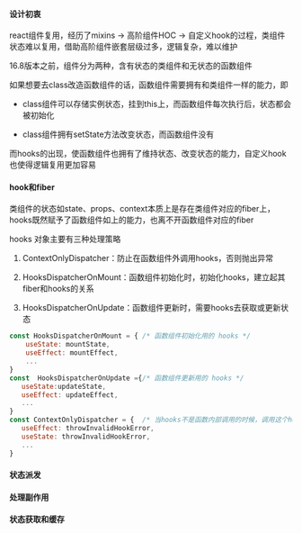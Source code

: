 #### 设计初衷

react组件复用，经历了mixins -> 高阶组件HOC -> 自定义hook的过程，类组件状态难以复用，借助高阶组件嵌套层级过多，逻辑复杂，难以维护

16.8版本之前，组件分为两种，含有状态的类组件和无状态的函数组件

如果想要去class改造函数组件的话，函数组件需要拥有和类组件一样的能力，即

- class组件可以存储实例状态，挂到this上，而函数组件每次执行后，状态都会被初始化

- class组件拥有setState方法改变状态，而函数组件没有

而hooks的出现，使函数组件也拥有了维持状态、改变状态的能力，自定义hook也使得逻辑复用更加容易

#### hook和fiber

类组件的状态如state、props、context本质上是存在类组件对应的fiber上，hooks既然赋予了函数组件如上的能力，也离不开函数组件对应的fiber

hooks 对象主要有三种处理策略

1. ContextOnlyDispatcher：防止在函数组件外调用hooks，否则抛出异常

2. HooksDispatcherOnMount：函数组件初始化时，初始化hooks，建立起其fiber和hooks的关系

3. HooksDispatcherOnUpdate：函数组件更新时，需要hooks去获取或更新状态

```js
const HooksDispatcherOnMount = { /* 函数组件初始化用的 hooks */
    useState: mountState,
    useEffect: mountEffect,
    ...
}
const  HooksDispatcherOnUpdate ={/* 函数组件更新用的 hooks */
   useState:updateState,
   useEffect: updateEffect,
   ...
}
const ContextOnlyDispatcher = {  /* 当hooks不是函数内部调用的时候，调用这个hooks对象下的hooks，所以报错。 */
   useEffect: throwInvalidHookError,
   useState: throwInvalidHookError,
   ...
}
```

#### 状态派发

#### 处理副作用

#### 状态获取和缓存